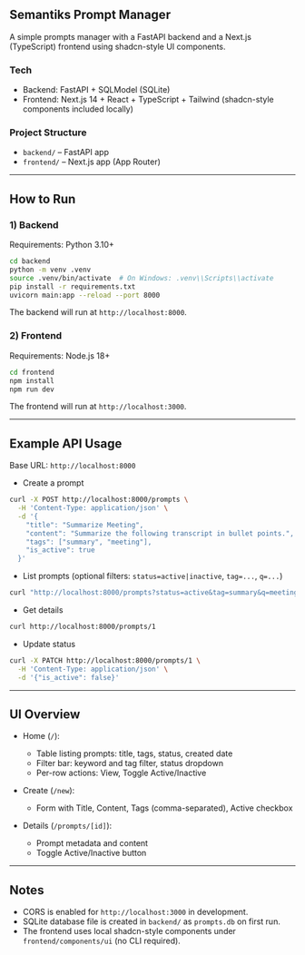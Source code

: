 ## Semantiks Prompt Manager

A simple prompts manager with a FastAPI backend and a Next.js (TypeScript) frontend using shadcn-style UI components.

### Tech
- Backend: FastAPI + SQLModel (SQLite)
- Frontend: Next.js 14 + React + TypeScript + Tailwind (shadcn-style components included locally)

### Project Structure
- `backend/` – FastAPI app
- `frontend/` – Next.js app (App Router)

---

## How to Run

### 1) Backend

Requirements: Python 3.10+

```bash
cd backend
python -m venv .venv
source .venv/bin/activate  # On Windows: .venv\\Scripts\\activate
pip install -r requirements.txt
uvicorn main:app --reload --port 8000
```

The backend will run at `http://localhost:8000`.

### 2) Frontend

Requirements: Node.js 18+

```bash
cd frontend
npm install
npm run dev
```

The frontend will run at `http://localhost:3000`.

---

## Example API Usage

Base URL: `http://localhost:8000`

- Create a prompt
```bash
curl -X POST http://localhost:8000/prompts \
  -H 'Content-Type: application/json' \
  -d '{
    "title": "Summarize Meeting",
    "content": "Summarize the following transcript in bullet points.",
    "tags": ["summary", "meeting"],
    "is_active": true
  }'
```

- List prompts (optional filters: `status=active|inactive`, `tag=...`, `q=...`)
```bash
curl "http://localhost:8000/prompts?status=active&tag=summary&q=meeting"
```

- Get details
```bash
curl http://localhost:8000/prompts/1
```

- Update status
```bash
curl -X PATCH http://localhost:8000/prompts/1 \
  -H 'Content-Type: application/json' \
  -d '{"is_active": false}'
```

---

## UI Overview

- Home (`/`):
  - Table listing prompts: title, tags, status, created date
  - Filter bar: keyword and tag filter, status dropdown
  - Per-row actions: View, Toggle Active/Inactive

- Create (`/new`):
  - Form with Title, Content, Tags (comma-separated), Active checkbox

- Details (`/prompts/[id]`):
  - Prompt metadata and content
  - Toggle Active/Inactive button

---

## Notes

- CORS is enabled for `http://localhost:3000` in development.
- SQLite database file is created in `backend/` as `prompts.db` on first run.
- The frontend uses local shadcn-style components under `frontend/components/ui` (no CLI required).


